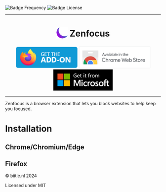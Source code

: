 ![Badge Frequency]
![Badge License]

***

<h1 align="center">
<sub>
<img src="icons/128x128.png" height="38" width="38">
</sub>
Zenfocus
</h1>

<p align="center">
    <a href=""><img src="./firefox-addon.png" height="70em" width="auto"></a>
    <a href=""><img src="./chrome-addon.png" height="70em" width="auto"></a>
    <a href=""><img src="./microsoft-addon.png" height="70em" width="auto"></a>
</p>

***
Zenfocus is a browser extension that lets you block websites to help keep you focused.

# Installation
## Chrome/Chromium/Edge

## Firefox


© biitle.nl 2024

Licensed under MIT

<!----------------[ Badges ]---------------->

[Badge Frequency]: https://img.shields.io/github/commit-activity/m/fgclue/zenfocus
[Badge License]: https://img.shields.io/github/license/fgclue/zenfocus